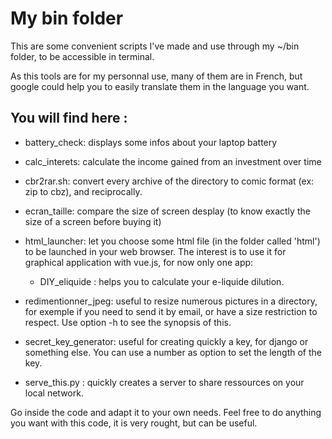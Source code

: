 # My bin folder

This are some convenient scripts I've made and use through my ~/bin folder,
to be accessible in terminal.

As this tools are for my personnal use, many of them are in French, but google could help you to easily translate them in the language you want.

## You will find here :

- battery_check: displays some infos about your laptop battery
- calc_interets: calculate the income gained from an investment over time
- cbr2rar.sh: convert every archive of the directory to comic format (ex: zip to cbz), and reciprocally.
- ecran_taille: compare the size of screen desplay (to know exactly the size of a screen before buying it)
- html_launcher: let you choose some html file (in the folder called 'html') to be launched in your web browser. The interest is to use it for graphical application with vue.js, for now only one app:
    - DIY_eliquide : helps you to calculate your e-liquide dilution.
- redimentionner_jpeg: useful to resize numerous pictures in a directory, for exemple if you need to send it by email, or have a size restriction to respect.
Use option -h to see the synopsis of this.

- secret_key_generator: useful for creating quickly a key, for django or something else. You can use a number as option to set the length of the key.
- serve_this.py : quickly creates a server to share ressources on your local network.

Go inside the code and adapt it to your own needs. Feel free to do anything you want with this code, it is very rought, but can be useful.
